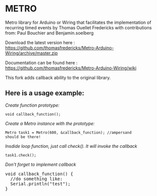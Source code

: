 METRO
=====================

Metro library for Arduino or Wiring that facilitates the implementation of recurring timed events
by Thomas Ouellet Fredericks
with contributions from: Paul Bouchier and Benjamin.soelberg

Download the latest version here : https://github.com/thomasfredericks/Metro-Arduino-Wiring/archive/master.zip

Documentation can be found here : https://github.com/thomasfredericks/Metro-Arduino-Wiring/wiki

This fork adds callback ability to the original library.

<h2>Here is a usage example:</h2>

<i>Create function prototype: </i>

<code>void callback_function();</code>

<i>Create a Metro instance with the prototype: </i>

<code>Metro task1 = Metro(600, &callback_function); //ampersand should be there! </code>

<i>Insdide loop function, just call check(). It will invoke the callback</i>

<code>task1.check();</code>

<i>Don't forget to implement callback</i>

<pre>
void callback_function() {    
  //do something like:    
  Serial.println("test");
}
</pre>

